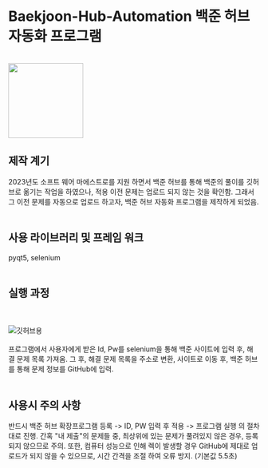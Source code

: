 # Baekjoon-Hub-Automation 백준 허브 자동화 프로그램
<br>
<img src="https://user-images.githubusercontent.com/98321404/215512190-9f9ec73c-ffc5-4f92-aa82-b62c0e7f6813.png" width="150" height="150">
<br>

## 제작 계기
2023년도 소프트 웨어 마에스트로를 지원 하면서 백준 허브를 통해 백준의 풀이를 깃허브로 옮기는 작업을 하였으나, 적용 이전 문제는 업로드 되지 않는 것을 확인함.
그래서 그 이전 문제를 자동으로 업로드 하고자, 백준 허브 자동화 프로그램을 제작하게 되었음.
<br><br>
## 사용 라이브러리 및 프레임 워크
pyqt5, selenium
<br><br>
## 실행 과정
<br><br>
![깃허브용](https://user-images.githubusercontent.com/98321404/215518946-2b144c40-589b-4e9a-a75b-9f93fe4505c5.png)
<br><br>
프로그램에서 사용자에게 받은 Id, Pw를 selenium을 통해 백준 사이트에 입력 후, 해결 문제 목록 가져옴.
그 후, 해결 문제 목록을 주소로 변환, 사이트로 이동 후, 백준 허브를 통해 문제 정보를 GitHub에 입력.
<br><br>
## 사용시 주의 사항

반드시 백준 허브 확장프로그램 등록 -> ID, PW 입력 후 적용 -> 프로그램 실행 의 절차대로 진행.
간혹 "내 제출"의 문제들 중, 최상위에 있는 문제가 풀려있지 않은 경우, 등록되지 않으므로 주의.
또한, 컴퓨터 성능으로 인해 렉이 발생할 경우 GitHub에 제대로 업로드가 되지 않을 수 있으므로, 시간 간격을 조절 하여 오류 방지. (기본값 5.5초)
